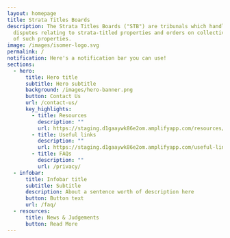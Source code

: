 ```yaml
---
layout: homepage
title: Strata Titles Boards
description: The Strata Titles Boards ("STB") are tribunals which handle
  disputes relating to strata-titled properties and orders on collective sales
  of such properties.
image: /images/isomer-logo.svg
permalink: /
notification: Here's a notification bar you can use!
sections:
  - hero:
      title: Hero title
      subtitle: Hero subtitle
      background: /images/hero-banner.png
      button: Contact Us
      url: /contact-us/
      key_highlights:
        - title: Resources
          description: ""
          url: https://staging.d1gaaywk86e2om.amplifyapp.com/resources/
        - title: Useful links
          description: ""
          url: https://staging.d1gaaywk86e2om.amplifyapp.com/useful-links/
        - title: FAQs
          description: ""
          url: /privacy/
  - infobar:
      title: Infobar title
      subtitle: Subtitle
      description: About a sentence worth of description here
      button: Button text
      url: /faq/
  - resources:
      title: News & Judgements
      button: Read More
---
```

